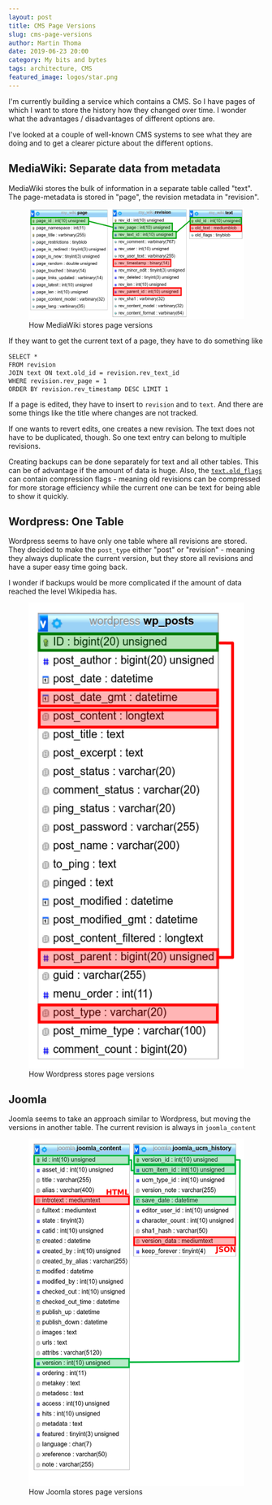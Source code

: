 ```yaml
---
layout: post
title: CMS Page Versions
slug: cms-page-versions
author: Martin Thoma
date: 2019-06-23 20:00
category: My bits and bytes
tags: architecture, CMS
featured_image: logos/star.png
---
```

I'm currently building a service which contains a CMS. So I have pages of which
I want to store the history how they changed over time. I wonder what the
advantages / disadvantages of different options are.

I've looked at a couple of well-known CMS systems to see what they are doing
and to get a clearer picture about the different options.


## MediaWiki: Separate data from metadata

MediaWiki stores the bulk of information in a separate table called "text". The page-metadata is stored in "page", the revision metadata in "revision".

<figure class="wp-caption aligncenter img-thumbnail">
    <a href="../images/2019/06/mediawiki-cms.png"><img src="../images/2019/06/mediawiki-cms.png" alt="How MediaWiki stores page versions" style="width: 512px;"/></a>
    <figcaption class="text-center">How MediaWiki stores page versions</figcaption>
</figure>

If they want to get the current text of a page, they have to do something like

    SELECT *
    FROM revision
    JOIN text ON text.old_id = revision.rev_text_id
    WHERE revision.rev_page = 1
    ORDER BY revision.rev_timestamp DESC LIMIT 1

If a page is edited, they have to insert to `revision` and to `text`. And there are some things like the title where changes are not tracked.

If one wants to revert edits, one creates a new revision. The text does not have to be duplicated, though. So one text entry can belong to multiple revisions.

Creating backups can be done separately for text and all other tables. This can be of advantage if the amount of data is huge. Also, the [`text.old_flags`](https://www.mediawiki.org/wiki/Manual:Text_table#old_flags) can contain compression flags - meaning old revisions can be compressed for more storage efficiency while the current one can be text for being able to show it quickly.


## Wordpress: One Table

Wordpress seems to have only one table where all revisions are stored. They decided to make the `post_type` either "post" or "revision" - meaning they always duplicate the current version, but they store all revisions and have a super easy time going back.

I wonder if backups would be more complicated if the amount of data reached the level Wikipedia has.

<figure class="wp-caption aligncenter img-thumbnail">
    <a href="../images/2019/06/wordpress-cms.png"><img src="../images/2019/06/wordpress-cms.png" alt="How Wordpress stores page versions" style="width: 512px;"/></a>
    <figcaption class="text-center">How Wordpress stores page versions</figcaption>
</figure>


## Joomla

Joomla seems to take an approach similar to Wordpress, but moving the versions
in another table. The current revision is always in `joomla_content`

<figure class="wp-caption aligncenter img-thumbnail">
    <a href="../images/2019/06/joomla-cms.png"><img src="../images/2019/06/joomla-cms.png" alt="How Joomla stores page versions" style="width: 512px;"/></a>
    <figcaption class="text-center">How Joomla stores page versions</figcaption>
</figure>
